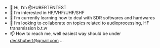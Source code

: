 - 👋 Hi, I’m @HUBERTENTEST
- 👀 I’m interested in HF/VHF/UHF/SHF 
- 🌱 I’m currently learning how to deal with SDR softwares and hardwares
- 💞️ I’m looking to collaborate on topics related to audioprocessing, HF transmission b.t.w
- 📫 How to reach me, well easiest way should be under deckhubert@gmail.com ...

<!---
HUBERTENTEST/HUBERTENTEST is a ✨ special ✨ repository because its `README.md` (this file) appears on your GitHub profile.
You can click the Preview link to take a look at your changes.
--->
